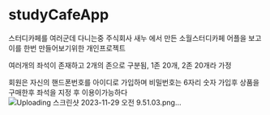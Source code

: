 # studyCafeApp

스터디카페를 여러군데 다니는중 주식회사 새누 에서 만든 소월스터디카페 어플을 보고 이를 한번 
만들어보기위한 개인프로젝트

여러개의 좌석이 존재하고  2개의 존으로 구분됨, 1존 20개, 2존 20개라 가정

회원은 자신의 핸드폰번호를 아이디로 가입하며 비밀번호는 6자리 숫자
가입후 상품을 구매한후 좌석을 지정 후 이용이가능하다
![Uploading 스크린샷 2023-11-29 오전 9.51.03.png…]()

